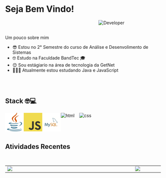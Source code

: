 # Seja Bem Vindo!

<img align="right" width="40%" src="https://i.pinimg.com/originals/e4/26/70/e426702edf874b181aced1e2fa5c6cde.gif" alt="Developer" />

<br>
<br>

Um pouco sobre mim

- 😎 Estou no 2° Semestre do curso de Análise e Desenvolimento de Sistemas 
- 🤓 Estudo na Faculdade BandTec 🎓
- 😊 Sou estágiario na área de tecnologia da GetNet 
- 👨🏽‍💻 Atualmente estou estudando Java e JavaScript 
<br>
<br>

## Stack 🤓💻

<img align="left" alt="Java" width="60px" src="https://raw.githubusercontent.com/github/explore/80688e429a7d4ef2fca1e82350fe8e3517d3494d/topics/java/java.png"/>
<img align="left" alt="JavaScript" width="60px" src="https://raw.githubusercontent.com/github/explore/80688e429a7d4ef2fca1e82350fe8e3517d3494d/topics/javascript/javascript.png" />
<img align="left" alt="Mysql" width="60px" src="https://raw.githubusercontent.com/github/explore/80688e429a7d4ef2fca1e82350fe8e3517d3494d/topics/mysql/mysql.png" />
<img align="left" alt="html" width="60px" src="https://cdn.pixabay.com/photo/2017/08/05/11/16/logo-2582748_640.png" />
<img align="left" alt="css" width="60px" src="https://cdn.pixabay.com/photo/2017/08/05/11/16/logo-2582747_1280.png" />


<br>
<br>
<br>
<br>

## Atividades Recentes 
<br>
<center>
<table>
  <tr>
      <td><img width="400px" align="left" src="https://github-readme-stats.vercel.app/api/top-langs/?username=rafael-rochaalmeida&hide=html&layout=compact&theme=radical" /></td>
      <td><img width="440px" align="left" src="https://github-readme-stats.vercel.app/api?username=rafael-rochaalmeida&theme=radical&show_icons=true" /></td>
  </tr>  
</table>
</center>
